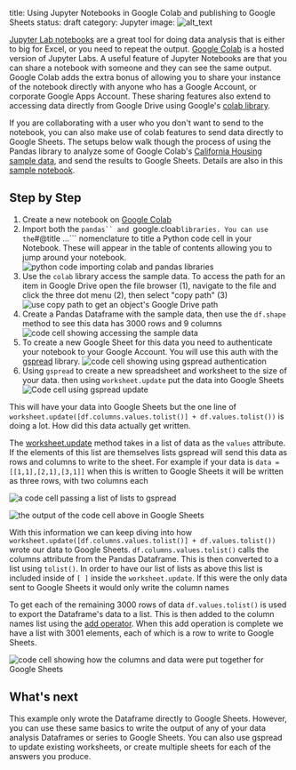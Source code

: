title: Using Jupyter Notebooks in Google Colab and publishing to Google Sheets
status: draft
category: Jupyter
image: ![alt_text]({static}/images/FILENAME)

[Jupyter Lab notebooks](https://jupyter.org/try-jupyter/lab/)  are a great tool for doing data analysis that is either to big for Excel, or you need to repeat the output. [Google Colab](https://colab.research.google.com/) is a hosted version of Jupyter Labs. A useful feature of Jupyter Notebooks are that you can share a notebook with someone and they can see the same output. Google Colab adds the extra bonus of allowing you to share your instance of the notebook directly with anyone who has a Google Account, or corporate Google Apps Account. These sharing features also extend to accessing data directly from Google Drive using Google's [colab library](https://github.com/googlecolab/colabtools/tree/main/google/colab).

If you are collaborating with a user who you don't want to send to the notebook, you can also make use of colab features to send data directly to Google Sheets. The setups below walk though the process of using the Pandas library to analyze some of Google Colab's [California Housing sample data](https://developers.google.com/machine-learning/crash-course/california-housing-data-description), and send the results to Google Sheets. Details are also in this [sample notebook]().

## Step by Step
1. Create a new notebook on  [Google Colab](https://colab.research.google.com/) 
1. Import both the ```pandas`` and ```google.cloab``` libraries. You can use the ```#@title ...``` nomenclature to title a Python code cell in your Notebook. These will appear in the table of contents allowing you to jump around your notebook.
![python code importing colab and pandas libraries]({static}/images/google-colab-01.png)
1. Use the ```colab``` library access the sample data.  To access the path for an item in Google Drive open the file browser (1), navigate to the file and click the three dot menu (2), then select "copy path" (3) 
![use copy path to get an object's Google Drive path]({static}/images/google-colab-02.png)
1. Create a Pandas Dataframe with the sample data, then use the ```df.shape``` method to see this data has 3000 rows and 9 columns 
![code cell showing accessing the sample data]({static}/images/google-colab-03.png)
1. To create a new Google Sheet for this data you need to authenticate your notebook to your Google Account.  You will use this auth with the [gspread](https://docs.gspread.org/en/v5.7.0/index.html) library. 
![code cell showing using gspread authentication]({static}/images/google-colab-04.png)
1. Using ```gspread``` to create a new spreadsheet and worksheet to the size of your data. then using ```worksheet.update``` put the data into Google Sheets
![Code cell using gspread update]({static}/images/google-colab-05.png)

This will have your data into Google Sheets but the one line of ```worksheet.update([df.columns.values.tolist()] + df.values.tolist())``` is doing a lot. How did this data actually get written. 

The [worksheet.update](https://docs.gspread.org/en/v5.7.0/api/models/worksheet.html#gspread.worksheet.Worksheet.update) method takes in a list of data as the ```values``` attribute. If the elements of this list are themselves lists gspread will send this data as rows and columns to write to the sheet. For example if your data is ```data = [[1,1],[2,1],[3,1]]``` when this is written to Google Sheets it will be written as three rows, with two columns each 

![a code cell passing a list of lists to gspread]({static}/images/google-colab-06.png)

![the output of the code cell above in Google Sheets]({static}/images/google-colab-07.png)

With this information we can keep diving into how ```worksheet.update([df.columns.values.tolist()] + df.values.tolist())``` wrote our data to Google Sheets. ```df.columns.values.tolist()``` calls the columns attribute from the Pandas Dataframe. This is then converted to a list using ```tolist()```. In order to have our list of lists as above this list is included inside of ```[ ]``` inside the ```worksheet.update```. If this were the only data sent to Google Sheets it would only write the column names 

To get each of the remaining 3000 rows of data ```df.values.tolist()``` is used to export the Dataframe's data to a list. This is then added to the column names list using the [add operator](https://docs.python.org/3/reference/datamodel.html#object.__add__). When this add operation is complete we have a list with 3001 elements, each of which is a row to write to Google Sheets.

![code cell showing how the columns and data were put together for Google Sheets]({static}/images/google-colab-08.png)

## What's next
This example only wrote the Dataframe directly to Google Sheets. However, you can use these same basics to write the output of any of your data analysis  Dataframes or series to Google Sheets. You can also use gspread to update existing worksheets, or create multiple sheets for each of the answers you produce. 